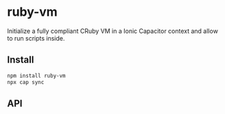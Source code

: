 # ruby-vm

Initialize a fully compliant CRuby VM in a Ionic Capacitor context and allow to run scripts inside.

## Install

```bash
npm install ruby-vm
npx cap sync
```

## API

<docgen-index></docgen-index>

<docgen-api>
<!-- run docgen to generate docs from the source -->
<!-- More info: https://github.com/ionic-team/capacitor-docgen -->
</docgen-api>
